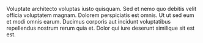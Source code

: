 Voluptate architecto voluptas iusto quisquam. Sed et nemo quo debitis velit officia voluptatem magnam. Dolorem perspiciatis est omnis. Ut ut sed eum et modi omnis earum. Ducimus corporis aut incidunt voluptatibus repellendus nostrum rerum quia et. Dolor qui iure deserunt similique sit est est.